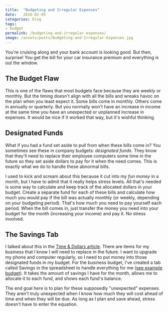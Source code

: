 ```yaml
---
title:  "Budgeting and Irregular Expenses"
date:   2016-02-05
categories: blog
tags:
- budget
permalink: /budgeting-and-irregular-expenses/
image: /assets/posts/Budgeting-and-Irregular-Expenses.jpg
---
```

You're cruising along and your bank account is looking good. But then, surprise! You get the bill for your car insurance premium and everything is out the window.
<!--more-->

## The Budget Flaw

This is one of the flaws that most budgets face because they are weekly or monthly. But the timing doesn't align with all the bills and wreaks havoc on the plan when you least expect it. Some bills come in monthly. Others come in annually or quarterly. But you normally won't have an increase in income at the same time you have an unexpected or unplanned increase in expenses. It would be nice if it worked that way, but it's wishful thinking.

## Designated Funds

What if you had a fund set aside to pull from when these bills come in? You sometimes see these in company budgets: _designated funds_. They know that they'll need to replace their employee computers some time in the future so they set aside dollars to pay for it when the need comes. This is exactly what we do to handle these abnormal bills.

I used to kick and scream about this because it cut into my _fun money_ in a month, but I have to admit that it really helps stress levels. All that's needed is some way to calculate and keep track of the allocated dollars in your budget. Create a separate fund for each of these bills and calculate how much you would pay if the bill was actually monthly (or weekly, depending on your budgeting period). That's how much you need to pay yourself each period. When the bill comes in, just transfer the money you need into your budget for the month (increasing your income) and pay it. No stress involved.

## The Savings Tab

I talked about this in the [Time & Dollars article](http://joebuhlig.com/time-and-dollars/). There are items for my business that I know I will need to replace in the future. I want to upgrade my phone and computer regularly, so I need to put money into those designated funds in my budget. For the business budget, I've created a tab called Savings in the spreadsheet to handle everything for me ([see example budget](https://docs.google.com/spreadsheets/d/1kDUSdsIKvtUnXxd4z9hgBQMUiht1oq_p6Iixl6dTyCU)). It takes the amount of savings I have for the month, allows me to allocate it to each fund, and shows each fund's balance.

The end goal here is to plan for these supposedly "unexpected" expenses. They aren't truly unexpected when I know how much they will cost ahead of time and when they will be due. As long as I plan and save ahead, stress doesn't have to enter the equation.

